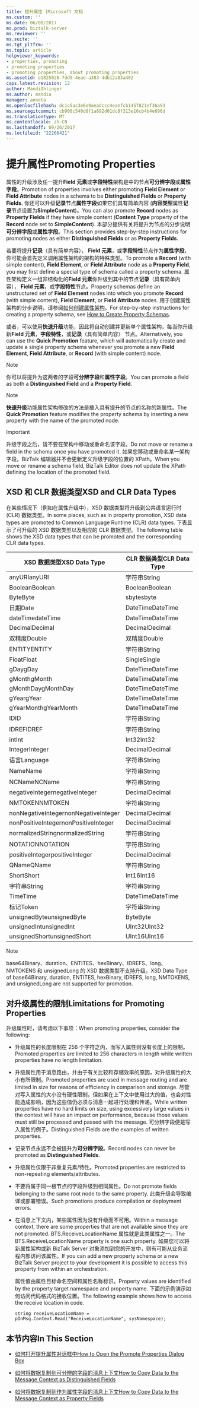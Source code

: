 ```yaml
---
title: 提升属性 |Microsoft 文档
ms.custom: ''
ms.date: 06/08/2017
ms.prod: biztalk-server
ms.reviewer: ''
ms.suite: ''
ms.tgt_pltfrm: ''
ms.topic: article
helpviewer_keywords:
- properties, promoting
- promoting properties
- promoting properties, about promoting properties
ms.assetid: e1825028-7dd9-4eae-a383-4db12a83a402
caps.latest.revision: 12
author: MandiOhlinger
ms.author: mandia
manager: anneta
ms.openlocfilehash: dc1c5ac3e6e9aeadccc4eaefcb1457821ef36a93
ms.sourcegitcommit: cb908c540d8f1a692d01dc8f313e16cb4b4e696d
ms.translationtype: MT
ms.contentlocale: zh-CN
ms.lasthandoff: 09/20/2017
ms.locfileid: "22266421"
---
```

# <a name="promoting-properties"></a><span data-ttu-id="47c86-102">提升属性</span><span class="sxs-lookup"><span data-stu-id="47c86-102">Promoting Properties</span></span>
<span data-ttu-id="47c86-103">属性的升级涉及任一提升**Field 元素**或**字段特性**架构是中的节点**可分辨字段**或**属性字段**。</span><span class="sxs-lookup"><span data-stu-id="47c86-103">Promotion of properties involves either promoting **Field Element** or **Field Attribute** nodes in a schema to be **Distinguished Fields** or **Property Fields**.</span></span> <span data-ttu-id="47c86-104">你还可以升级**记录**节点**属性字段**如果它们具有简单内容 (**内容类型**属性**记录**节点设置为**SimpleContent**)。</span><span class="sxs-lookup"><span data-stu-id="47c86-104">You can also promote **Record** nodes as **Property Fields** if they have simple content (**Content Type** property of the **Record** node set to **SimpleContent**).</span></span> <span data-ttu-id="47c86-105">本部分提供有关将提升为节点的分步说明**可分辨字段**或**属性字段**。</span><span class="sxs-lookup"><span data-stu-id="47c86-105">This section provides step-by-step instructions for promoting nodes as either **Distinguished Fields** or as **Property Fields**.</span></span>  
  
 <span data-ttu-id="47c86-106">若要将提升**记录**（具有简单内容）， **Field 元素**，或**字段特性**节点作为**属性字段**，你可能会首先定义调用属性架构的架构的特殊类型。</span><span class="sxs-lookup"><span data-stu-id="47c86-106">To promote a **Record** (with simple content), **Field Element**, or **Field Attribute** node as a **Property Field**, you may first define a special type of schema called a property schema.</span></span> <span data-ttu-id="47c86-107">属性架构定义一组非结构化的**Field 元素**你升级到其中的节点**记录**（具有简单内容）， **Field 元素**，或**字段特性**节点。</span><span class="sxs-lookup"><span data-stu-id="47c86-107">Property schemas define an unstructured set of **Field Element** nodes into which you promote **Record** (with simple content), **Field Element**, or **Field Attribute** nodes.</span></span> <span data-ttu-id="47c86-108">用于创建属性架构的分步说明，请参阅[如何创建属性架构](../core/how-to-create-property-schemas.md)。</span><span class="sxs-lookup"><span data-stu-id="47c86-108">For step-by-step instructions for creating a property schema, see [How to Create Property Schemas](../core/how-to-create-property-schemas.md).</span></span>  
  
 <span data-ttu-id="47c86-109">或者，可以使用**快速升级**功能，因此将自动创建并更新单个属性架构，每当你升级新**Field 元素**，**字段特性**，或**记录**（具有简单内容） 节点。</span><span class="sxs-lookup"><span data-stu-id="47c86-109">Alternatively, you can use the **Quick Promotion** feature, which will automatically create and update a single property schema whenever you promote a new **Field Element**, **Field Attribute**, or **Record** (with simple content) node.</span></span>  
  
> [!NOTE]
>  <span data-ttu-id="47c86-110">你可以将提升为这两者的字段**可分辨字段**和**属性字段**。</span><span class="sxs-lookup"><span data-stu-id="47c86-110">You can promote a field as both a **Distinguished Field** and a **Property Field**.</span></span>  
  
> [!NOTE]
>  <span data-ttu-id="47c86-111">**快速升级**功能属性架构修改的方法是插入具有提升的节点的名称的新属性。</span><span class="sxs-lookup"><span data-stu-id="47c86-111">The **Quick Promotion** feature modifies the property schema by inserting a new property with the name of the promoted node.</span></span>  
  
> [!IMPORTANT]
>  <span data-ttu-id="47c86-112">升级字段之后，请不要在架构中移动或重命名该字段。</span><span class="sxs-lookup"><span data-stu-id="47c86-112">Do not move or rename a field in the schema once you have promoted it.</span></span> <span data-ttu-id="47c86-113">如果您移动或重命名某一架构字段，BizTalk 编辑器并不会更新定义升级字段的位置的 XPath。</span><span class="sxs-lookup"><span data-stu-id="47c86-113">When you move or rename a schema field, BizTalk Editor does not update the XPath defining the location of the promoted field.</span></span>  
  
## <a name="xsd-and-clr-data-types"></a><span data-ttu-id="47c86-114">XSD 和 CLR 数据类型</span><span class="sxs-lookup"><span data-stu-id="47c86-114">XSD and CLR Data Types</span></span>  
 <span data-ttu-id="47c86-115">在某些情况下（例如在属性升级中），XSD 数据类型将升级到公共语言运行时 (CLR) 数据类型。</span><span class="sxs-lookup"><span data-stu-id="47c86-115">In some places, such as in property promotion, XSD data types are promoted to Common Language Runtime (CLR) data types.</span></span> <span data-ttu-id="47c86-116">下表显示了可升级的 XSD 数据类型以及相应的 CLR 数据类型。</span><span class="sxs-lookup"><span data-stu-id="47c86-116">The following table shows the XSD data types that can be promoted and the corresponding CLR data types.</span></span>  
  
|<span data-ttu-id="47c86-117">XSD 数据类型</span><span class="sxs-lookup"><span data-stu-id="47c86-117">XSD Data Type</span></span>|<span data-ttu-id="47c86-118">CLR 数据类型</span><span class="sxs-lookup"><span data-stu-id="47c86-118">CLR Data Type</span></span>|  
|-------------------|-------------------|  
|<span data-ttu-id="47c86-119">anyURI</span><span class="sxs-lookup"><span data-stu-id="47c86-119">anyURI</span></span>|<span data-ttu-id="47c86-120">字符串</span><span class="sxs-lookup"><span data-stu-id="47c86-120">String</span></span>|  
|<span data-ttu-id="47c86-121">Boolean</span><span class="sxs-lookup"><span data-stu-id="47c86-121">Boolean</span></span>|<span data-ttu-id="47c86-122">Boolean</span><span class="sxs-lookup"><span data-stu-id="47c86-122">Boolean</span></span>|  
|<span data-ttu-id="47c86-123">Byte</span><span class="sxs-lookup"><span data-stu-id="47c86-123">Byte</span></span>|<span data-ttu-id="47c86-124">sbyte</span><span class="sxs-lookup"><span data-stu-id="47c86-124">sbyte</span></span>|  
|<span data-ttu-id="47c86-125">日期</span><span class="sxs-lookup"><span data-stu-id="47c86-125">Date</span></span>|<span data-ttu-id="47c86-126">DateTime</span><span class="sxs-lookup"><span data-stu-id="47c86-126">DateTime</span></span>|  
|<span data-ttu-id="47c86-127">dateTime</span><span class="sxs-lookup"><span data-stu-id="47c86-127">dateTime</span></span>|<span data-ttu-id="47c86-128">DateTime</span><span class="sxs-lookup"><span data-stu-id="47c86-128">DateTime</span></span>|  
|<span data-ttu-id="47c86-129">Decimal</span><span class="sxs-lookup"><span data-stu-id="47c86-129">Decimal</span></span>|<span data-ttu-id="47c86-130">Decimal</span><span class="sxs-lookup"><span data-stu-id="47c86-130">Decimal</span></span>|  
|<span data-ttu-id="47c86-131">双精度</span><span class="sxs-lookup"><span data-stu-id="47c86-131">Double</span></span>|<span data-ttu-id="47c86-132">双精度</span><span class="sxs-lookup"><span data-stu-id="47c86-132">Double</span></span>|  
|<span data-ttu-id="47c86-133">ENTITY</span><span class="sxs-lookup"><span data-stu-id="47c86-133">ENTITY</span></span>|<span data-ttu-id="47c86-134">字符串</span><span class="sxs-lookup"><span data-stu-id="47c86-134">String</span></span>|  
|<span data-ttu-id="47c86-135">Float</span><span class="sxs-lookup"><span data-stu-id="47c86-135">Float</span></span>|<span data-ttu-id="47c86-136">Single</span><span class="sxs-lookup"><span data-stu-id="47c86-136">Single</span></span>|  
|<span data-ttu-id="47c86-137">gDay</span><span class="sxs-lookup"><span data-stu-id="47c86-137">gDay</span></span>|<span data-ttu-id="47c86-138">DateTime</span><span class="sxs-lookup"><span data-stu-id="47c86-138">DateTime</span></span>|  
|<span data-ttu-id="47c86-139">gMonth</span><span class="sxs-lookup"><span data-stu-id="47c86-139">gMonth</span></span>|<span data-ttu-id="47c86-140">DateTime</span><span class="sxs-lookup"><span data-stu-id="47c86-140">DateTime</span></span>|  
|<span data-ttu-id="47c86-141">gMonthDay</span><span class="sxs-lookup"><span data-stu-id="47c86-141">gMonthDay</span></span>|<span data-ttu-id="47c86-142">DateTime</span><span class="sxs-lookup"><span data-stu-id="47c86-142">DateTime</span></span>|  
|<span data-ttu-id="47c86-143">gYear</span><span class="sxs-lookup"><span data-stu-id="47c86-143">gYear</span></span>|<span data-ttu-id="47c86-144">DateTime</span><span class="sxs-lookup"><span data-stu-id="47c86-144">DateTime</span></span>|  
|<span data-ttu-id="47c86-145">gYearMonth</span><span class="sxs-lookup"><span data-stu-id="47c86-145">gYearMonth</span></span>|<span data-ttu-id="47c86-146">DateTime</span><span class="sxs-lookup"><span data-stu-id="47c86-146">DateTime</span></span>|  
|<span data-ttu-id="47c86-147">ID</span><span class="sxs-lookup"><span data-stu-id="47c86-147">ID</span></span>|<span data-ttu-id="47c86-148">字符串</span><span class="sxs-lookup"><span data-stu-id="47c86-148">String</span></span>|  
|<span data-ttu-id="47c86-149">IDREF</span><span class="sxs-lookup"><span data-stu-id="47c86-149">IDREF</span></span>|<span data-ttu-id="47c86-150">字符串</span><span class="sxs-lookup"><span data-stu-id="47c86-150">String</span></span>|  
|<span data-ttu-id="47c86-151">int</span><span class="sxs-lookup"><span data-stu-id="47c86-151">Int</span></span>|<span data-ttu-id="47c86-152">Int32</span><span class="sxs-lookup"><span data-stu-id="47c86-152">Int32</span></span>|  
|<span data-ttu-id="47c86-153">Integer</span><span class="sxs-lookup"><span data-stu-id="47c86-153">Integer</span></span>|<span data-ttu-id="47c86-154">Decimal</span><span class="sxs-lookup"><span data-stu-id="47c86-154">Decimal</span></span>|  
|<span data-ttu-id="47c86-155">语言</span><span class="sxs-lookup"><span data-stu-id="47c86-155">Language</span></span>|<span data-ttu-id="47c86-156">字符串</span><span class="sxs-lookup"><span data-stu-id="47c86-156">String</span></span>|  
|<span data-ttu-id="47c86-157">Name</span><span class="sxs-lookup"><span data-stu-id="47c86-157">Name</span></span>|<span data-ttu-id="47c86-158">字符串</span><span class="sxs-lookup"><span data-stu-id="47c86-158">String</span></span>|  
|<span data-ttu-id="47c86-159">NCName</span><span class="sxs-lookup"><span data-stu-id="47c86-159">NCName</span></span>|<span data-ttu-id="47c86-160">字符串</span><span class="sxs-lookup"><span data-stu-id="47c86-160">String</span></span>|  
|<span data-ttu-id="47c86-161">negativeInteger</span><span class="sxs-lookup"><span data-stu-id="47c86-161">negativeInteger</span></span>|<span data-ttu-id="47c86-162">Decimal</span><span class="sxs-lookup"><span data-stu-id="47c86-162">Decimal</span></span>|  
|<span data-ttu-id="47c86-163">NMTOKEN</span><span class="sxs-lookup"><span data-stu-id="47c86-163">NMTOKEN</span></span>|<span data-ttu-id="47c86-164">字符串</span><span class="sxs-lookup"><span data-stu-id="47c86-164">String</span></span>|  
|<span data-ttu-id="47c86-165">nonNegativeInteger</span><span class="sxs-lookup"><span data-stu-id="47c86-165">nonNegativeInteger</span></span>|<span data-ttu-id="47c86-166">Decimal</span><span class="sxs-lookup"><span data-stu-id="47c86-166">Decimal</span></span>|  
|<span data-ttu-id="47c86-167">nonPositiveInteger</span><span class="sxs-lookup"><span data-stu-id="47c86-167">nonPositiveInteger</span></span>|<span data-ttu-id="47c86-168">Decimal</span><span class="sxs-lookup"><span data-stu-id="47c86-168">Decimal</span></span>|  
|<span data-ttu-id="47c86-169">normalizedString</span><span class="sxs-lookup"><span data-stu-id="47c86-169">normalizedString</span></span>|<span data-ttu-id="47c86-170">字符串</span><span class="sxs-lookup"><span data-stu-id="47c86-170">String</span></span>|  
|<span data-ttu-id="47c86-171">NOTATION</span><span class="sxs-lookup"><span data-stu-id="47c86-171">NOTATION</span></span>|<span data-ttu-id="47c86-172">字符串</span><span class="sxs-lookup"><span data-stu-id="47c86-172">String</span></span>|  
|<span data-ttu-id="47c86-173">positiveInteger</span><span class="sxs-lookup"><span data-stu-id="47c86-173">positiveInteger</span></span>|<span data-ttu-id="47c86-174">Decimal</span><span class="sxs-lookup"><span data-stu-id="47c86-174">Decimal</span></span>|  
|<span data-ttu-id="47c86-175">QName</span><span class="sxs-lookup"><span data-stu-id="47c86-175">QName</span></span>|<span data-ttu-id="47c86-176">字符串</span><span class="sxs-lookup"><span data-stu-id="47c86-176">String</span></span>|  
|<span data-ttu-id="47c86-177">Short</span><span class="sxs-lookup"><span data-stu-id="47c86-177">Short</span></span>|<span data-ttu-id="47c86-178">Int16</span><span class="sxs-lookup"><span data-stu-id="47c86-178">Int16</span></span>|  
|<span data-ttu-id="47c86-179">字符串</span><span class="sxs-lookup"><span data-stu-id="47c86-179">String</span></span>|<span data-ttu-id="47c86-180">字符串</span><span class="sxs-lookup"><span data-stu-id="47c86-180">String</span></span>|  
|<span data-ttu-id="47c86-181">Time</span><span class="sxs-lookup"><span data-stu-id="47c86-181">Time</span></span>|<span data-ttu-id="47c86-182">DateTime</span><span class="sxs-lookup"><span data-stu-id="47c86-182">DateTime</span></span>|  
|<span data-ttu-id="47c86-183">标记</span><span class="sxs-lookup"><span data-stu-id="47c86-183">Token</span></span>|<span data-ttu-id="47c86-184">字符串</span><span class="sxs-lookup"><span data-stu-id="47c86-184">String</span></span>|  
|<span data-ttu-id="47c86-185">unsignedByte</span><span class="sxs-lookup"><span data-stu-id="47c86-185">unsignedByte</span></span>|<span data-ttu-id="47c86-186">Byte</span><span class="sxs-lookup"><span data-stu-id="47c86-186">Byte</span></span>|  
|<span data-ttu-id="47c86-187">unsignedInt</span><span class="sxs-lookup"><span data-stu-id="47c86-187">unsignedInt</span></span>|<span data-ttu-id="47c86-188">UInt32</span><span class="sxs-lookup"><span data-stu-id="47c86-188">UInt32</span></span>|  
|<span data-ttu-id="47c86-189">unsignedShort</span><span class="sxs-lookup"><span data-stu-id="47c86-189">unsignedShort</span></span>|<span data-ttu-id="47c86-190">UInt16</span><span class="sxs-lookup"><span data-stu-id="47c86-190">UInt16</span></span>|  
  
> [!NOTE]
>  <span data-ttu-id="47c86-191">base64Binary、duration、ENTITES、hexBinary、IDREFS、long、NMTOKENS 和 unsignedLong 的 XSD 数据类型不支持升级。</span><span class="sxs-lookup"><span data-stu-id="47c86-191">XSD Data Type of base64Binary, duration, ENTITES, hexBinary, IDREFS, long, NMTOKENS, and unsignedLong are not supported for promotion.</span></span>  
  
## <a name="limitations-for-promoting-properties"></a><span data-ttu-id="47c86-192">对升级属性的限制</span><span class="sxs-lookup"><span data-stu-id="47c86-192">Limitations for Promoting Properties</span></span>  
 <span data-ttu-id="47c86-193">升级属性时，请考虑以下事项：</span><span class="sxs-lookup"><span data-stu-id="47c86-193">When promoting properties, consider the following:</span></span>  
  
-   <span data-ttu-id="47c86-194">升级属性的长度限制在 256 个字符之内，而写入属性则没有长度上的限制。</span><span class="sxs-lookup"><span data-stu-id="47c86-194">Promoted properties are limited to 256 characters in length while written properties have no length limitation.</span></span>  
  
-   <span data-ttu-id="47c86-195">升级属性用于消息路由，并由于有关比较和存储效率的原因，对升级属性的大小有所限制。</span><span class="sxs-lookup"><span data-stu-id="47c86-195">Promoted properties are used in message routing and are limited in size for reasons of efficiency in comparison and storage.</span></span> <span data-ttu-id="47c86-196">尽管对写入属性的大小没有硬性限制，但如果在上下文中使用过大的值，也会对性能造成影响，因为这些值仍必须与消息一起进行处理和传递。</span><span class="sxs-lookup"><span data-stu-id="47c86-196">While written properties have no hard limits on size, using excessively large values in the context will have an impact on performance, because those values must still be processed and passed with the message.</span></span> <span data-ttu-id="47c86-197">可分辨字段便是写入属性的例子。</span><span class="sxs-lookup"><span data-stu-id="47c86-197">Distinguished Fields are the examples of written properties.</span></span>  
  
-   <span data-ttu-id="47c86-198">记录节点永远不会被提升为**可分辨字段**。</span><span class="sxs-lookup"><span data-stu-id="47c86-198">Record nodes can never be promoted as **Distinguished Fields**.</span></span>  
  
-   <span data-ttu-id="47c86-199">升级属性仅限于非重复元素/特性。</span><span class="sxs-lookup"><span data-stu-id="47c86-199">Promoted properties are restricted to non-repeating elements/attributes.</span></span>  
  
-   <span data-ttu-id="47c86-200">不要将属于同一根节点的字段升级到相同属性。</span><span class="sxs-lookup"><span data-stu-id="47c86-200">Do not promote fields belonging to the same root node to the same property.</span></span> <span data-ttu-id="47c86-201">此类升级会导致编译或部署错误。</span><span class="sxs-lookup"><span data-stu-id="47c86-201">Such promotions produce compilation or deployment errors.</span></span>  
  
-   <span data-ttu-id="47c86-202">在消息上下文内，某些属性因为没有升级而不可用。</span><span class="sxs-lookup"><span data-stu-id="47c86-202">Within a message context, there are some properties that are not available since they are not promoted.</span></span>  <span data-ttu-id="47c86-203">BTS.ReceiveLocationName 属性就是此类属性之一。</span><span class="sxs-lookup"><span data-stu-id="47c86-203">The BTS.ReceiveLocationName property is one such property.</span></span> <span data-ttu-id="47c86-204">如果您可以将新属性架构或新 BizTalk Server 对象添加到您的开发中，则有可能从业务流程内部访问该属性。</span><span class="sxs-lookup"><span data-stu-id="47c86-204">If you can add a new property schema or a new BizTalk Server project to your development it is possible to access this property from within an orchestration.</span></span>  
  
     <span data-ttu-id="47c86-205">属性值由属性目标命名空间和属性名称标识。</span><span class="sxs-lookup"><span data-stu-id="47c86-205">Property values are identified by the property target namespace and property name.</span></span>  <span data-ttu-id="47c86-206">下面的示例演示如何访问代码格式的接收位置。</span><span class="sxs-lookup"><span data-stu-id="47c86-206">The following example shows how to access the receive location in code.</span></span>  
  
     `string receiveLocationName =       pInMsg.Context.Read("ReceiveLocationName", sysNamespace);`  
  
## <a name="in-this-section"></a><span data-ttu-id="47c86-207">本节内容</span><span class="sxs-lookup"><span data-stu-id="47c86-207">In This Section</span></span>  
  
-   [<span data-ttu-id="47c86-208">如何打开提升属性对话框中</span><span class="sxs-lookup"><span data-stu-id="47c86-208">How to Open the Promote Properties Dialog Box</span></span>](../core/how-to-open-the-promote-properties-dialog-box.md)  
  
-   [<span data-ttu-id="47c86-209">如何将数据复制到可分辨的字段的消息上下文</span><span class="sxs-lookup"><span data-stu-id="47c86-209">How to Copy Data to the Message Context as Distinguished Fields</span></span>](../core/how-to-copy-data-to-the-message-context-as-distinguished-fields.md)  
  
-   [<span data-ttu-id="47c86-210">如何将数据复制到作为属性字段的消息上下文</span><span class="sxs-lookup"><span data-stu-id="47c86-210">How to Copy Data to the Message Context as Property Fields</span></span>](../core/how-to-copy-data-to-the-message-context-as-property-fields.md)